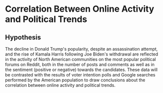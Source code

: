 # Correlation Between Online Activity and Political Trends

## Hypothesis

The decline in Donald Trump's popularity, despite an assassination attempt, and the rise of Kamala Harris following Joe Biden's withdrawal are reflected in the activity of North American communities on the most popular political forums on Reddit, both in the number of posts and comments as well as in the sentiment (positive or negative) towards the candidates. These data will be contrasted with the results of voter intention polls and Google searches performed by the American population to draw conclusions about the correlation between online activity and political trends.
